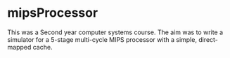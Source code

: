 # mipsProcessor
This was a Second year computer systems course. The aim was to write a simulator for a 5-stage multi-cycle MIPS
processor with a simple, direct-mapped cache.
